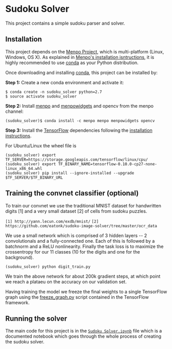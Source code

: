 # Sudoku Solver

This project contains a simple sudoku parser and solver.


## Installation

This project depends on the [Menpo Project](http://www.menpo.org/),
which is multi-platform (Linux, Windows, OS X). As explained in [Menpo's
installation isntructions](http://www.menpo.org/installation/), it is
highly recommended to use
[conda](http://conda.pydata.org/miniconda.html) as your Python
distribution.

Once downloading and installing
[conda](http://conda.pydata.org/miniconda.html), this project can be
installed by:

**Step 1:** Create a new conda environment and activate it:
```console
$ conda create -n sudoku_solver python=2.7
$ source activate sudoku_solver
``` 

**Step 2:** Install [menpo](http://www.menpo.org/menpo/) and
[menpowidgets](http://www.menpo.org/menpowidgets/) and opencv from the menpo
channel: 
```console
(sudoku_solver)$ conda install -c menpo menpo menpowidgets opencv
```

**Step 3:** Install the [TensorFlow](https://www.tensorflow.org/)
dependencies following the [installation
instructions](https://www.tensorflow.org/versions/r0.10/get_started/index.html).

For Ubuntu/Linux the wheel file is
```console
(sudoku_solver) export TF_SERVER=https://storage.googleapis.com/tensorflow/linux/cpu/
(sudoku_solver) export TF_BINARY_NAME=tensorflow-0.10.0-cp27-none-linux_x86_64.whl
(sudoku_solver) pip install --ignore-installed --upgrade $TF_SERVER/$TF_BINARY_URL
```

## Training the convnet classifier (optional)

To train our convnet we use the traditional MNIST dataset for
handwritten digits [1] and a very small dataset [2] of cells from sudoku
puzzles.

``[1] http://yann.lecun.com/exdb/mnist/``
``[2]
https://github.com/eatonk/sudoku-image-solver/tree/master/ocr_data``

We use a small network which is comprised of 3 hidden layers -- 2
convolutionals and a fully-connected one. Each of this is followed by a
batchnorm and a ReLU nonlinearity. Finally the task loss is to maximize
the crossentropy for our 11 classes (10 for the digits and one for the
background).

```console
(sudoku_solver) python digit_train.py
```

We train the above network for about 200k gradient steps, at which point we reach a plataeu
on the accuracy on our validation set.

Having training the model we freeze the final weights to a single
TensorFlow graph using the
[freeze_graph.py](https://github.com/tensorflow/tensorflow/blob/master/tensorflow/python/tools/freeze_graph.py)
script contained in the TensorFlow framework.

## Running the solver

The main code for this project is in the [``Sudoku
Solver.ipynb``](https://github.com/trigeorgis/sudoku_solver/blob/master/Sudoku%20Solver.ipynb) file
which is a documented notebook which goes through the whole process of
creating the sudoku solver.
